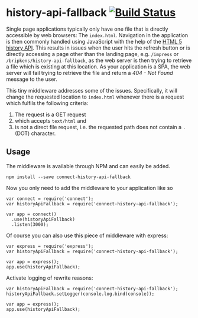# history-api-fallback [![Build Status](https://secure.travis-ci.org/bripkens/connect-history-api-fallback.png?branch=master)](http://travis-ci.org/bripkens/connect-history-api-fallback)

Single page applications typically only have one file that is directly
accessible by web browsers: The `index.html`. Navigation in the application
is then commonly handled using JavaScript with the help of the
[HTML 5 history API](http://www.w3.org/html/wg/drafts/html/master/single-page.html#the-history-interface).
This results in issues when the user hits the refresh button or is directly
accessing a page other than the landing page, e.g. `/impress` or
`/bripkens/history-api-fallback`, as the web server is then trying to retrieve
a file which is existing at this location. As your application is a SPA, the
web server will fail trying to retrieve the file and return a *404 - Not Found*
message to the user.

This tiny middleware addresses some of the issues. Specifically, it will change
the requested location to `index.html` whenever there is a request which
fulfils the following criteria:

 1. The request is a GET request
 2. which accepts `text/html` and
 3. is not a direct file request, i.e. the requested path does not contain a
    `.` (DOT) character.

## Usage

The middleware is available through NPM and can easily be added.

```
npm install --save connect-history-api-fallback
```

Now you only need to add the middleware to your application like so

```
var connect = require('connect');
var historyApiFallback = require('connect-history-api-fallback');

var app = connect()
  .use(historyApiFallback)
  .listen(3000);
```

Of course you can also use this piece of middleware with express:

```
var express = require('express');
var historyApiFallback = require('connect-history-api-fallback');

var app = express();
app.use(historyApiFallback);
```

Activate logging of rewrite reasons:

```
var historyApiFallback = require('connect-history-api-fallback');
historyApiFallback.setLogger(console.log.bind(console));

var app = express();
app.use(historyApiFallback);
```
